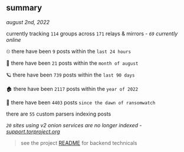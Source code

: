 
## summary
_august 2nd, 2022_

currently tracking `114` groups across `171` relays & mirrors - _`69` currently online_

⏲ there have been `9` posts within the `last 24 hours`

🦈 there have been `21` posts within the `month of august`

🪐 there have been `739` posts within the `last 90 days`

🏚 there have been `2117` posts within the `year of 2022`

🦕 there have been `4403` posts `since the dawn of ransomwatch`

there are `55` custom parsers indexing posts

_`20` sites using v2 onion services are no longer indexed - [support.torproject.org](https://support.torproject.org/onionservices/v2-deprecation/)_

> see the project [README](https://github.com/joshhighet/ransomwatch#ransomwatch--) for backend technicals
